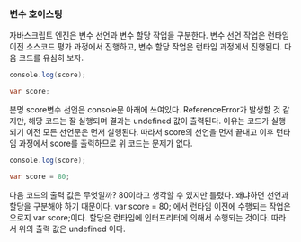 ### 변수 호이스팅
자바스크립트 엔진은 변수 선언과 변수 할당 작업을 구분한다. 변수 선언 작업은 런타임 이전 소스코드 평가 과정에서 진행하고, 변수 할당 작업은 런타임 과정에서 진행된다.
다음 코드를 유심히 보자.
```java
console.log(score);

var score;
```
분명 score변수 선언은 console문 아래에 쓰여있다. ReferenceError가 발생할 것 같지만, 해당 코드는 잘 실행되며 결과는 undefined 값이 출력된다.
이유는 코드가 실행되기 이전 모든 선언문은 먼저 실행된다. 따라서 score의 선언을 먼저 끝내고 이후 런타임 과정에서 score를 출력하므로 위 코드는 문제가 없다.<br>

```java
console.log(score);

var score = 80;
```
다음 코드의 출력 값은 무엇일까? 80이라고 생각할 수 있지만 틀렸다. 왜냐하면 선언과 할당을 구분해야 하기 때문이다. var score = 80; 에서 런타임 이전에 수행되는 작업은
오로지 var score;이다. 할당은 런타임에 인터프리터에 의해서 수행되는 것이다. 따라서 위의 출력 값은 undefined 이다.
